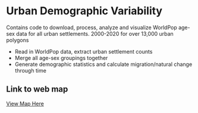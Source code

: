 # Urban Demographic Variability
Contains code to download, process, analyze and visualize WorldPop age-sex data for all urban settlements. 
2000-2020 for over 13,000 urban polygons

- Read in WorldPop data, extract urban settlement counts
- Merge all age-sex groupings together
- Generate demographic statistics and calculate migration/natural change through time

## Link to web map
[View Map Here](https://zimmermaps.github.io/UrbanDemographicVariability/)
